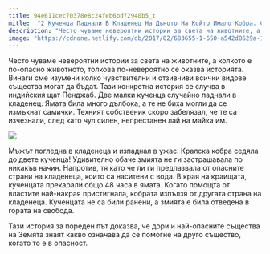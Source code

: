 ```yaml
---
title: 94e611cec70378e8c24feb6bd72940b5_t
mitle:  "2 Кученца Паднали В Кладенец На Дъното На Който Имало Кобра. След Това Се Случило Нещо Невероятно!"
description: "Често чуваме невероятни истории за света на животните, а колкото е по-опасно животното, толкова по-невероятно се оказва историята. Винаги сме изумени колко чувств�"
image: "https://cdnone.netlify.com/db/2017/02/683655-1-650-a542d8629a-1484633851.jpg"
---
```


 <p>Често чуваме невероятни истории за света на животните, а колкото е по-опасно животното, толкова по-невероятно се оказва историята. Винаги сме изумени колко чувствителни и отзивчиви всички видове същества могат да бъдат. Тази конкретна история се случва в индийския щат Пенджаб. Две малки кученца случайно паднали в кладенец. Ямата била много дълбока, а те не биха могли да се измъкнат самички. Техният собственик скоро забелязал, че те са изчезнали, след като чул силен, непрестанен лай на майка им.</p>       <p><img src="https://cdnone.netlify.com/db/2017/02/683655-1-650-a542d8629a-1484633851.jpg"/></p> <p>Мъжът погледна в кладенеца и изпаднал в ужас. Кралска кобра седяла до двете кученца! Удивително обаче змията не ги застрашавала по никакъв начин. Напротив, тя като че ли ги предпазвала от опасните страни на кладенеца, които са наситени с вода. В края на краищата, кученцата прекарали общо 48 часа в ямата. Когато помощта от властите най-накрая пристигнала, кобрата изпълзя от другата страна на кладенеца. Кученцата не са били ранени, а змията е била отведена в гората на свобода.</p> <p> Тази история за пореден път доказва, че дори и най-опасните същества на Земята знаят какво означава да се помогне на друго същество, когато то е в опасност.</p>            